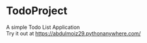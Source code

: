 # TodoProject
A simple Todo List Application  
Try it out at https://abdulmoiz29.pythonanywhere.com/
